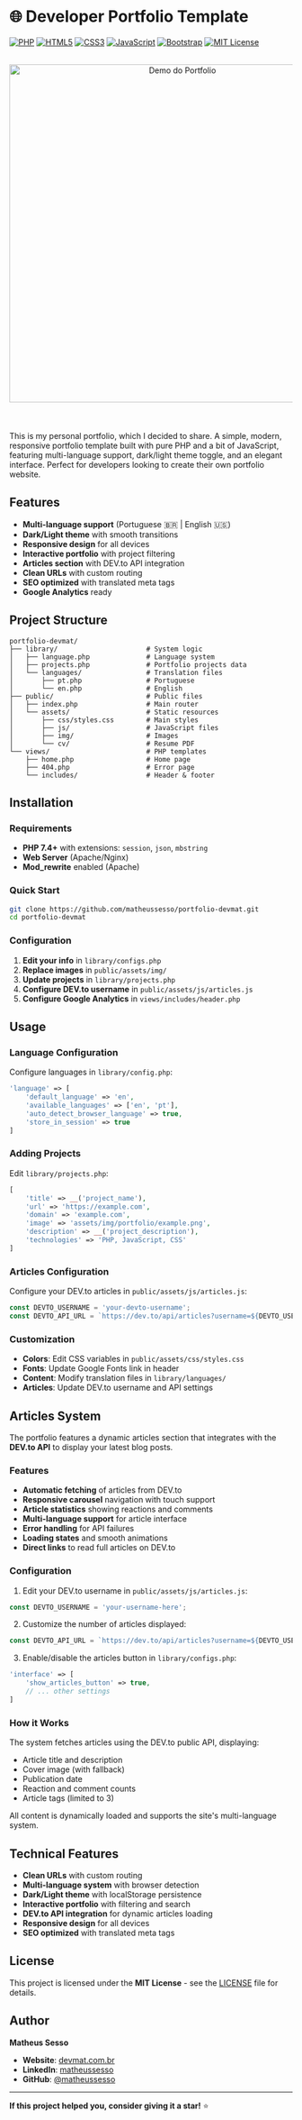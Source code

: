 # 🌐 Developer Portfolio Template

[![PHP](https://img.shields.io/badge/PHP-777BB4?style=for-the-badge&logo=php&logoColor=white)](https://php.net)
[![HTML5](https://img.shields.io/badge/HTML5-E34F26?style=for-the-badge&logo=html5&logoColor=white)](https://developer.mozilla.org/en-US/docs/Web/HTML)
[![CSS3](https://img.shields.io/badge/CSS3-1572B6?style=for-the-badge&logo=css3&logoColor=white)](https://developer.mozilla.org/en-US/docs/Web/CSS)
[![JavaScript](https://img.shields.io/badge/JavaScript-F7DF1E?style=for-the-badge&logo=javascript&logoColor=black)](https://developer.mozilla.org/en-US/docs/Web/JavaScript)
[![Bootstrap](https://img.shields.io/badge/Bootstrap-563D7C?style=for-the-badge&logo=bootstrap&logoColor=white)](https://getbootstrap.com)
[![MIT License](https://img.shields.io/badge/License-MIT-yellow.svg?style=for-the-badge)](https://opensource.org/licenses/MIT)

<br>

<div align="center">
  <img src="https://raw.githubusercontent.com/matheussesso/portfolio-devmat/refs/heads/main/public/assets/img/imgdemo.gif" alt="Demo do Portfolio" width="600" style="margin-bottom: 20px;" />
</div>

<br>

This is my personal portfolio, which I decided to share. A simple, modern, responsive portfolio template built with pure PHP and a bit of JavaScript, featuring multi-language support, dark/light theme toggle, and an elegant interface. Perfect for developers looking to create their own portfolio website.

## Features

- **Multi-language support** (Portuguese 🇧🇷 | English 🇺🇸)
- **Dark/Light theme** with smooth transitions
- **Responsive design** for all devices
- **Interactive portfolio** with project filtering
- **Articles section** with DEV.to API integration
- **Clean URLs** with custom routing
- **SEO optimized** with translated meta tags
- **Google Analytics** ready

## Project Structure

```
portfolio-devmat/
├── library/                      # System logic
│   ├── language.php              # Language system
│   ├── projects.php              # Portfolio projects data
│   └── languages/                # Translation files
│       ├── pt.php                # Portuguese
│       └── en.php                # English
├── public/                       # Public files
│   ├── index.php                 # Main router
│   └── assets/                   # Static resources
│       ├── css/styles.css        # Main styles
│       ├── js/                   # JavaScript files
│       ├── img/                  # Images
│       └── cv/                   # Resume PDF
└── views/                        # PHP templates
    ├── home.php                  # Home page
    ├── 404.php                   # Error page
    └── includes/                 # Header & footer
```

## Installation

### Requirements
- **PHP 7.4+** with extensions: `session`, `json`, `mbstring`
- **Web Server** (Apache/Nginx)
- **Mod_rewrite** enabled (Apache)

### Quick Start
```bash
git clone https://github.com/matheussesso/portfolio-devmat.git
cd portfolio-devmat
```

### Configuration
1. **Edit your info** in `library/configs.php`
2. **Replace images** in `public/assets/img/`
3. **Update projects** in `library/projects.php`
4. **Configure DEV.to username** in `public/assets/js/articles.js`
5. **Configure Google Analytics** in `views/includes/header.php`

## Usage

### Language Configuration
Configure languages in `library/config.php`:
```php
'language' => [
    'default_language' => 'en',
    'available_languages' => ['en', 'pt'],
    'auto_detect_browser_language' => true,
    'store_in_session' => true
]
```

### Adding Projects
Edit `library/projects.php`:
```php
[
    'title' => __('project_name'),
    'url' => 'https://example.com',
    'domain' => 'example.com',
    'image' => 'assets/img/portfolio/example.png',
    'description' => __('project_description'),
    'technologies' => 'PHP, JavaScript, CSS'
]
```

### Articles Configuration
Configure your DEV.to articles in `public/assets/js/articles.js`:
```javascript
const DEVTO_USERNAME = 'your-devto-username';
const DEVTO_API_URL = `https://dev.to/api/articles?username=${DEVTO_USERNAME}&per_page=10`;
```

### Customization
- **Colors**: Edit CSS variables in `public/assets/css/styles.css`
- **Fonts**: Update Google Fonts link in header
- **Content**: Modify translation files in `library/languages/`
- **Articles**: Update DEV.to username and API settings

## Articles System

The portfolio features a dynamic articles section that integrates with the **DEV.to API** to display your latest blog posts.

### Features
- **Automatic fetching** of articles from DEV.to
- **Responsive carousel** navigation with touch support
- **Article statistics** showing reactions and comments
- **Multi-language support** for article interface
- **Error handling** for API failures
- **Loading states** and smooth animations
- **Direct links** to read full articles on DEV.to

### Configuration
1. Edit your DEV.to username in `public/assets/js/articles.js`:
```javascript
const DEVTO_USERNAME = 'your-username-here';
```

2. Customize the number of articles displayed:
```javascript
const DEVTO_API_URL = `https://dev.to/api/articles?username=${DEVTO_USERNAME}&per_page=10`;
```

3. Enable/disable the articles button in `library/configs.php`:
```php
'interface' => [
    'show_articles_button' => true,
    // ... other settings
]
```

### How it Works
The system fetches articles using the DEV.to public API, displaying:
- Article title and description
- Cover image (with fallback)
- Publication date
- Reaction and comment counts
- Article tags (limited to 3)

All content is dynamically loaded and supports the site's multi-language system.

## Technical Features
- **Clean URLs** with custom routing
- **Multi-language system** with browser detection
- **Dark/Light theme** with localStorage persistence
- **Interactive portfolio** with filtering and search
- **DEV.to API integration** for dynamic articles loading
- **Responsive design** for all devices
- **SEO optimized** with translated meta tags

## License

This project is licensed under the **MIT License** - see the [LICENSE](LICENSE) file for details.

## Author

**Matheus Sesso**
- **Website**: [devmat.com.br](https://devmat.com.br)
- **LinkedIn**: [matheussesso](https://linkedin.com/in/matheussesso)
- **GitHub**: [@matheussesso](https://github.com/matheussesso)

---

**If this project helped you, consider giving it a star!** ⭐ 
